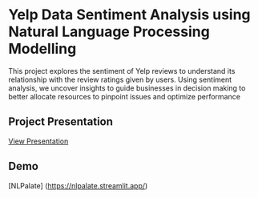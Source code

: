 # Yelp Data Sentiment Analysis using Natural Language Processing Modelling

This project explores the sentiment of Yelp reviews to understand its relationship with the review ratings given by users. Using sentiment analysis, we uncover insights to guide businesses in decision making to better allocate resources to pinpoint issues and optimize performance

## Project Presentation
[View Presentation](https://docs.google.com/presentation/d/1Dd6LnDLeSySS5ePxq6UU9FqNN78-lAZCRejmnD34oHk/edit?usp=sharing)

## Demo
[NLPalate] (https://nlpalate.streamlit.app/)
